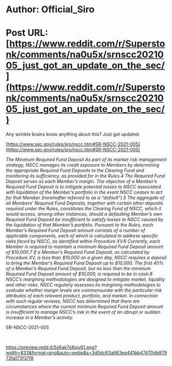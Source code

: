 # Author: Official_Siro
# Post URL: [https://www.reddit.com/r/Superstonk/comments/na0u5x/srnscc2021005_just_got_an_update_on_the_sec/](https://www.reddit.com/r/Superstonk/comments/na0u5x/srnscc2021005_just_got_an_update_on_the_sec/)


Any wrinkle brains know anything about this? Just got updated.  


[https://www.sec.gov/rules/sro/nscc.htm#SR-NSCC-2021-005](https://www.sec.gov/rules/sro/nscc.htm#SR-NSCC-2021-005)  


*The Minimum Required Fund Deposit As part of its market risk management strategy, NSCC manages its credit exposure to Members by determining the appropriate Required Fund Deposits to the Clearing Fund and monitoring its sufficiency, as provided for in the Rules.4 The Required Fund Deposit serves as each Member’s margin. The objective of a Member’s Required Fund Deposit is to mitigate potential losses to NSCC associated with liquidation of the Member’s portfolio in the event NSCC ceases to act for that Member (hereinafter referred to as a “default”).5  The aggregate of all Members’ Required Fund Deposits, together with certain other deposits required under the Rules, constitutes the Clearing Fund of NSCC, which it would access, among other instances, should a  defaulting Member’s own Required Fund Deposit be insufficient to satisfy losses to NSCC caused by the liquidation of that Member’s portfolio. Pursuant to the Rules, each Member’s Required Fund Deposit amount consists of a number of applicable components, each of which is calculated to address specific risks faced by NSCC, as identified within Procedure XV.6  Currently, each Member is required to maintain a minimum Required Fund Deposit amount of $10,000.7  If a Member’s Required Fund Deposit, as calculated by Procedure XV, is less than $10,000 on a given day, NSCC requires a deposit to bring the Member’s Required Fund Deposit up to $10,000. The first 40% of a Member’s Required Fund Deposit, but no less than the minimum Required Fund Deposit amount of $10,000, is required to be in cash.8 NSCC’s margining methodologies are designed to mitigate market, liquidity and other risks. NSCC regularly assesses its margining methodologies to evaluate whether margin levels are commensurate with the particular risk attributes of each relevant product, portfolio, and market. In connection with such regular reviews, NSCC has determined that there are circumstances where the current minimum Required Fund Deposit amount is insufficient to manage NSCC’s risk in the event of an abrupt or sudden increase in a Member’s activity.* 

SR-NSCC-2021-005

&#x200B;

https://preview.redd.it/5s6ak7s8oiy61.png?width=833&format=png&auto=webp&s=3d0dc63a663ea441bb47470db87972fa173f37f8
